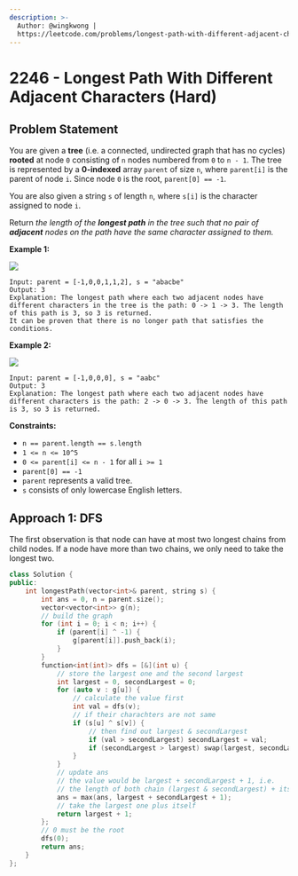 ```yaml
---
description: >-
  Author: @wingkwong |
  https://leetcode.com/problems/longest-path-with-different-adjacent-characters/
---
```


# 2246 - Longest Path With Different Adjacent Characters (Hard)

## Problem Statement

You are given a **tree** (i.e. a connected, undirected graph that has no cycles) **rooted** at node `0` consisting of `n` nodes numbered from `0` to `n - 1`. The tree is represented by a **0-indexed** array `parent` of size `n`, where `parent[i]` is the parent of node `i`. Since node `0` is the root, `parent[0] == -1`.

You are also given a string `s` of length `n`, where `s[i]` is the character assigned to node `i`.

Return _the length of the **longest path** in the tree such that no pair of **adjacent** nodes on the path have the same character assigned to them._

&#x20;

**Example 1:**

![](https://assets.leetcode.com/uploads/2022/03/25/testingdrawio.png)

```
Input: parent = [-1,0,0,1,1,2], s = "abacbe"
Output: 3
Explanation: The longest path where each two adjacent nodes have different characters in the tree is the path: 0 -> 1 -> 3. The length of this path is 3, so 3 is returned.
It can be proven that there is no longer path that satisfies the conditions. 
```

**Example 2:**

![](https://assets.leetcode.com/uploads/2022/03/25/graph2drawio.png)

```
Input: parent = [-1,0,0,0], s = "aabc"
Output: 3
Explanation: The longest path where each two adjacent nodes have different characters is the path: 2 -> 0 -> 3. The length of this path is 3, so 3 is returned.
```

**Constraints:**

* `n == parent.length == s.length`
* `1 <= n <= 10^5`
* `0 <= parent[i] <= n - 1` for all `i >= 1`
* `parent[0] == -1`
* `parent` represents a valid tree.
* `s` consists of only lowercase English letters.

## Approach 1: DFS

The first observation is that node can have at most two longest chains from child nodes. If a node have more than two chains, we only need to take the longest two.

```cpp
class Solution {
public:
    int longestPath(vector<int>& parent, string s) {
        int ans = 0, n = parent.size();
        vector<vector<int>> g(n);
        // build the graph
        for (int i = 0; i < n; i++) {
            if (parent[i] ^ -1) {
                g[parent[i]].push_back(i);
            }
        }
        function<int(int)> dfs = [&](int u) {
            // store the largest one and the second largest
            int largest = 0, secondLargest = 0;
            for (auto v : g[u]) {
                // calculate the value first
                int val = dfs(v);
                // if their charachters are not same
                if (s[u] ^ s[v]) {
                    // then find out largest & secondLargest
                    if (val > secondLargest) secondLargest = val;
                    if (secondLargest > largest) swap(largest, secondLargest);
                }
            }
            // update ans 
            // the value would be largest + secondLargest + 1, i.e.
            // the length of both chain (largest & secondLargest) + itself
            ans = max(ans, largest + secondLargest + 1);
            // take the largest one plus itself
            return largest + 1;
        };
        // 0 must be the root
        dfs(0);
        return ans;
    }
};
```
